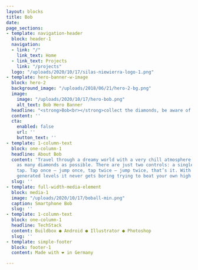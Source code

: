 ```yaml
---
layout: blocks
title: Bob
date: 
page_sections:
- template: navigation-header
  block: header-1
  navigation:
  - link: "/"
    link_text: Home
  - link_text: Projects
    link: "/projects"
  logo: "/uploads/2020/10/17/silas-niewierra-logo-1.png"
- template: hero-banner-w-image
  block: hero-2
  background_image: "/uploads/2018/06/21/hero-2-bg.png"
  image:
    image: "/uploads/2020/10/17/hero-bob.png"
    alt_text: Bob Hero Banner
  headline: "<strong>Bob<br></strong>collect the diamonds, be aware of the spikes"
  content: ''
  cta:
    enabled: false
    url: ''
    button_text: ''
- template: 1-column-text
  block: one-column-1
  headline: About Bob
  content: 'Travel through a dreamy world with a very chill atmosphere and collect
    as many diamonds as possible. There are just two controls: a single and a double
    tap. Tap once — jump once, tap twice — jump twice, that’s it. With the randomly
    generated levels it never gets boring trying to beat your own high score.'
  slug: ''
- template: full-width-media-element
  block: media-1
  image: "/uploads/2020/10/17/boball-min.png"
  caption: Smartphone Bob
  slug: ''
- template: 1-column-text
  block: one-column-1
  headline: TechStack
  content: Buildbox ● Android ● Illustrator ● Photoshop
  slug: ''
- template: simple-footer
  block: footer-1
  content: Made with ❤︎ in Germany

---
```

